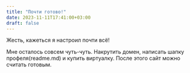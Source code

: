 ```yaml
---
title: "Почти готово!"
date: 2023-11-11T17:41:00+03:00
draft: false
---
```

Жесть, кажеться я настроил почти всё!
<!--more-->
Мне осталось совсем чуть-чуть. Накрутить домен, написать шапку профеля(readme.md) и купить виртуалку. После этого сайт можно считать готовым.

